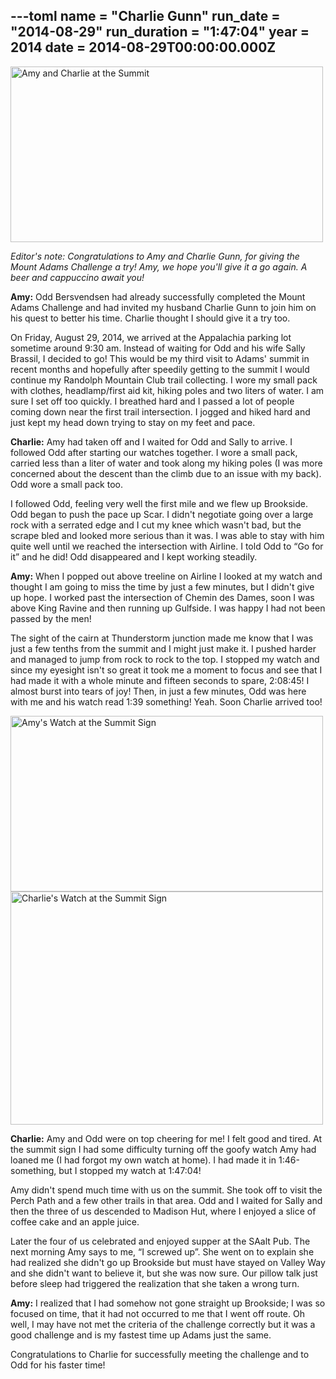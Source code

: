 ---toml
name = "Charlie Gunn"
run_date = "2014-08-29"
run_duration = "1:47:04"
year = 2014
date = 2014-08-29T00:00:00.000Z
---
<img src="/assets/images/uploads/charlie-and-amy-summit.jpg" alt="Amy and Charlie at the Summit" width="500" height="281">

<em>Editor's note: Congratulations to Amy and Charlie Gunn, for giving the Mount Adams Challenge a try! Amy, we hope you'll give it a go again. A beer and cappuccino await you!</em>

<strong>Amy:</strong> Odd Bersvendsen had already successfully completed the Mount Adams Challenge and had invited my husband Charlie Gunn to join him on his quest to better his time. Charlie thought I should give it a try too.

On Friday, August 29, 2014, we arrived at the Appalachia parking lot sometime around 9:30 am. Instead of waiting for Odd and his wife Sally Brassil, I decided to go! This would be my third visit to Adams' summit in recent months and hopefully after speedily getting to the summit I would continue my Randolph Mountain Club trail collecting. I wore my small pack with clothes, headlamp/first aid kit, hiking poles and two liters of water. I am sure I set off too quickly. I breathed hard and I passed a lot of people coming down near the first trail intersection. I jogged and hiked hard and just kept my head down trying to stay on my feet and pace.

<strong>Charlie:</strong> Amy had taken off and I waited for Odd and Sally to arrive.  I followed Odd after starting our watches together.  I wore a small pack, carried less than a liter of water and took along my hiking poles (I was more concerned about the descent than the climb due to an issue with my back).  Odd wore a small pack too.

I followed Odd, feeling very well the first mile and we flew up Brookside. Odd began to push the pace up Scar. I didn't negotiate going over a large rock with a serrated edge and I cut my knee which wasn't bad, but the scrape bled and looked more serious than it was. I was able to stay with him quite well until we reached the intersection with Airline. I told Odd to “Go for it” and he did! Odd disappeared and I kept working steadily.

<strong>Amy:</strong> When I popped out above treeline on Airline I looked at my watch and thought I am going to miss the time by just a few minutes, but I didn't give up hope. I worked past the intersection of Chemin des Dames, soon I was above King Ravine and then running up Gulfside. I was happy I had not been passed by the men!

The sight of the cairn at Thunderstorm junction made me know that I was just a few tenths from the summit and I might just make it. I pushed harder and managed to jump from rock to rock to the top. I stopped my watch and since my eyesight isn't so great it took me a moment to focus and see that I had made it with a whole minute and fifteen seconds to spare, 2:08:45!  I almost burst into tears of joy! Then, in just a few minutes, Odd was here with me and his watch read 1:39 something! Yeah. Soon Charlie arrived too!

<img src="/assets/images/uploads/amy-watch-summit.jpg" alt="Amy's Watch at the Summit Sign" width="500" height="281">

<img src="/assets/images/uploads/charlie-watch-summit.jpg" alt="Charlie's Watch at the Summit Sign" width="500" height="373">

<strong>Charlie:</strong> Amy and Odd were on top cheering for me! I felt good and tired. At the summit sign I had some difficulty turning off the goofy watch Amy had loaned me (I had forgot my own watch at home).  I had made it in 1:46-something, but I stopped my watch at 1:47:04!

Amy didn't spend much time with us on the summit. She took off to visit the Perch Path and a few other trails in that area.  Odd and I waited for Sally and then the three of us descended to Madison Hut, where I enjoyed a slice of coffee cake and an apple juice.

Later the four of us celebrated and enjoyed supper at the SAalt Pub. The next morning Amy says to me, “I screwed up”. She went on to explain she had realized she didn't go up Brookside but must have stayed on Valley Way and she didn't want to believe it, but she was now sure. Our pillow talk just before sleep had triggered the realization that she taken a wrong turn.

<strong>Amy:</strong> I realized that I had somehow not gone straight up Brookside; I was so focused on time, that it had not occurred to me that I went off route.  Oh well, I may have not met the criteria of the challenge correctly but it was a good challenge and is my fastest time up Adams just the same.

Congratulations to Charlie for successfully meeting the challenge and to Odd for his faster time!



